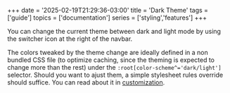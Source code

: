 +++
date = '2025-02-19T21:29:36-03:00'
title = 'Dark Theme'
tags = ['guide']
topics = ['documentation']
series = ['styling','features']
+++

You can change the current theme between dark and light mode by using the switcher icon at the right of the navbar.

The colors tweaked by the theme change are ideally defined in a non bundled CSS file (to optimize caching, since the theming is expected to change more than the rest) under the `:root[color-scheme^='dark/light']` selector. Should you want to ajust them, a simple stylesheet rules override should suffice. You can read about it in [customization](/features/customization).
